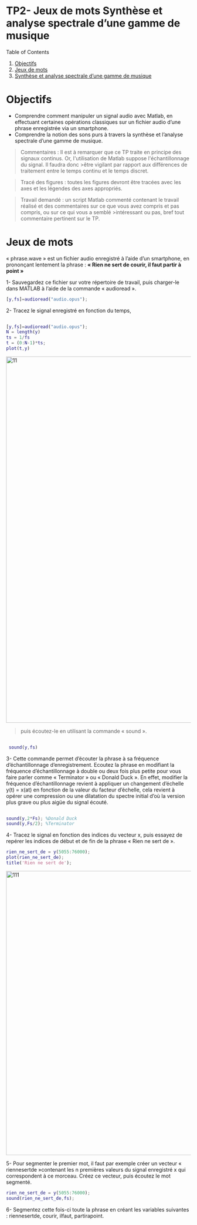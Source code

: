 # TP2- Jeux de mots Synthèse et analyse spectrale d’une gamme de musique

<summary>Table of Contents</summary>
  <ol>      
      <li><a href="#Objectifs">Objectifs</a></li>
      <li><a href="#Jeux de mots">Jeux de mots</a></li> 
      <li><a href="#Synthèse et analyse spectrale d’une gamme de musique">Synthèse et analyse spectrale d’une gamme de musique</a></li> 

      
  </ol>
  
  # Objectifs
 -  Comprendre comment manipuler un signal audio avec Matlab, en effectuant certaines opérations classiques sur un fichier audio d’une phrase enregistrée via un smartphone.
-  Comprendre la notion des sons purs à travers la synthèse et l’analyse spectrale d’une gamme de musique.

>Commentaires : Il est à remarquer que ce TP traite en principe des signaux continus.  Or, l'utilisation de Matlab suppose l'échantillonnage du signal. Il faudra donc >être vigilant par rapport aux différences de traitement entre le temps continu et le temps discret.

>Tracé des figures : toutes les figures devront être tracées avec les axes et les légendes des axes appropriés.

>Travail demandé : un script Matlab commenté contenant le travail réalisé et des commentaires sur ce que vous avez compris et pas compris, ou sur ce qui vous a semblé >intéressant ou pas, bref tout commentaire pertinent sur le TP.

# Jeux de mots

« phrase.wave » est un fichier audio enregistré à l’aide d’un smartphone, en prononçant lentement la phrase : 
 **« Rien ne sert de courir, il faut partir à point »**
 
 1- Sauvegardez ce fichier sur votre répertoire de travail, puis charger-le dans MATLAB à l’aide de la commande « audioread ».
 ```matlab
 [y,fs]=audioread("audio.opus");
 
```
2- Tracez le signal enregistré en fonction du temps,

```matlab
 
[y,fs]=audioread("audio.opus");
N = length(y)
ts = 1/fs
t = (0:N-1)*ts;
plot(t,y)

```
<img width="999" alt="11" src="https://user-images.githubusercontent.com/89936910/210154860-93c6959d-89f2-4ef1-adab-4e7eb3b98def.png">

 >puis écoutez-le en utilisant la commande « sound ».
 
```matlab
 
 sound(y,fs)

```
3- Cette commande permet d’écouter la phrase à sa fréquence d’échantillonnage d’enregistrement. Ecoutez la phrase en modifiant la fréquence d’échantillonnage à double ou deux fois plus petite pour vous faire parler comme « Terminator » ou « Donald Duck ». En effet, modifier la fréquence d’échantillonnage revient à appliquer un changement d’échelle y(t) = x(at) en fonction de la valeur du facteur d’échelle, cela  revient à opérer une compression ou une dilatation du spectre initial d’où la version plus grave ou plus aigüe du signal écouté.
```matlab
 
sound(y,2*Fs); %Donald Duck
sound(y,Fs/2); %Terminator

```
4- Tracez le signal en fonction des indices du vecteur x, puis essayez de repérer les indices de début et de fin de la phrase « Rien ne sert de ».

```matlab
rien_ne_sert_de = y(5055:76000);
plot(rien_ne_sert_de);
title('Rien ne sert de');
```
<img width="775" alt="111" src="https://user-images.githubusercontent.com/89936910/210155189-a11d9535-1445-4cdb-a6ac-41a7108aad67.png">

5- Pour segmenter le premier mot, il faut par exemple créer un vecteur « riennesertde »contenant les n premières valeurs du signal enregistré x qui correspondent à ce 
morceau. Créez ce vecteur, puis écoutez le mot segmenté.

```matlab
rien_ne_sert_de = y(5055:76000);
sound(rien_ne_sert_de,fs);
```

6- Segmentez cette fois-ci toute la phrase en créant les variables suivantes : riennesertde, courir, ilfaut, partirapoint.

